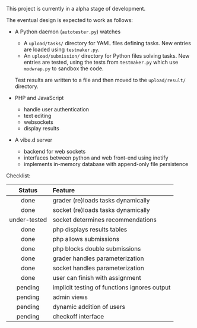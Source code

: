 This project is currently in a alpha stage of development.

The eventual design is expected to work as follows:

-   A Python daemon (`autotester.py`) watches

    -   A `upload/tasks/` directory for YAML files defining tasks.
        New entries are loaded using `testmaker.py`.
    -   An `upload/submission/` directory for Python files solving tasks.
        New entries are tested, using the tests from `testmaker.py` which use `modwrap.py` to sandbox the code.
    
    Test results are written to a file and then moved to the `upload/result/` directory.

-   PHP and JavaScript

    -   handle user authentication
    -   text editing
    -   websockets
    -   display results

-   A vibe.d server

    -   backend for web sockets
    -   interfaces between python and web front-end using inotify
    -   implements in-memory database with append-only file persistence

Checklist:

| Status | Feature |
|:------:|:--------|
| done | grader (re)loads tasks dynamically |
| done | socket (re)loads tasks dynamically |
| under-tested | socket determines recommendations |
| done | php displays results tables |
| done | php allows submissions |
| done | php blocks double submissions |
| done | grader handles parameterization |
| done | socket handles parameterization |
| done | user can finish with assignment |
| pending | implicit testing of functions ignores output |
| pending | admin views |
| pending | dynamic addition of users |
| pending | checkoff interface |
